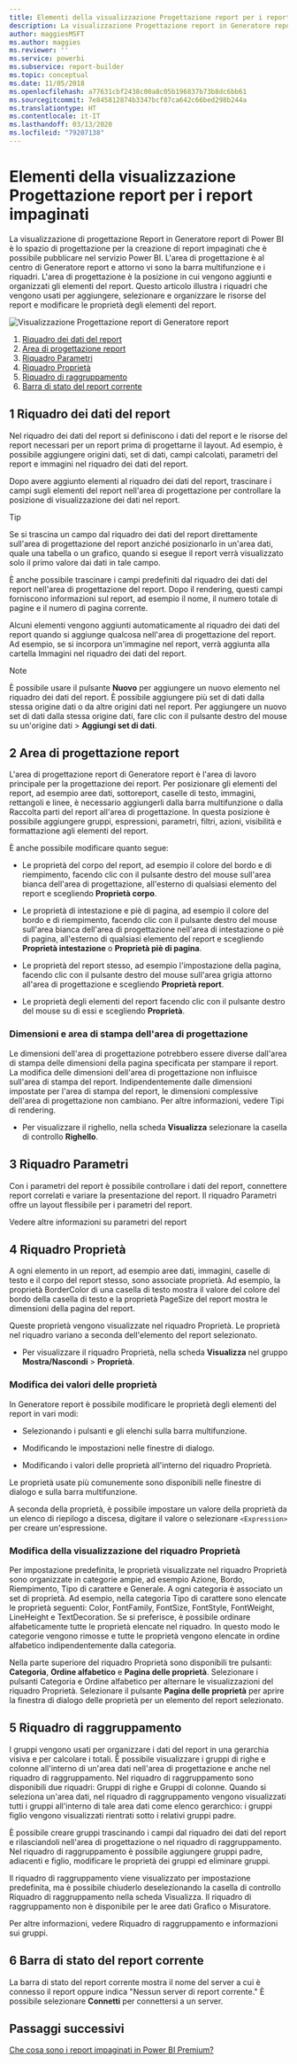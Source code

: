 ```yaml
---
title: Elementi della visualizzazione Progettazione report per i report impaginati
description: La visualizzazione Progettazione report in Generatore report è lo spazio di progettazione per la creazione di report impaginati che è possibile pubblicare nel servizio Power BI.
author: maggiesMSFT
ms.author: maggies
ms.reviewer: ''
ms.service: powerbi
ms.subservice: report-builder
ms.topic: conceptual
ms.date: 11/05/2018
ms.openlocfilehash: a77631cbf2438c00a8c05b196837b73b8dc6bb61
ms.sourcegitcommit: 7e845812874b3347bcf87ca642c66bed298b244a
ms.translationtype: HT
ms.contentlocale: it-IT
ms.lasthandoff: 03/13/2020
ms.locfileid: "79207138"
---
```

# <a name="getting-around-in-report-design-view-for-paginated-reports"></a>Elementi della visualizzazione Progettazione report per i report impaginati

La visualizzazione di progettazione Report in Generatore report di Power BI è lo spazio di progettazione per la creazione di report impaginati che è possibile pubblicare nel servizio Power BI. L'area di progettazione è al centro di Generatore report e attorno vi sono la barra multifunzione e i riquadri. L'area di progettazione è la posizione in cui vengono aggiunti e organizzati gli elementi del report. Questo articolo illustra i riquadri che vengono usati per aggiungere, selezionare e organizzare le risorse del report e modificare le proprietà degli elementi del report.  

![Visualizzazione Progettazione report di Generatore report](media/paginated-reports-report-design-view/power-bi-paginated-report-design-view.png)

1. [Riquadro dei dati del report](#1-report-data-pane) 
2. [Area di progettazione report](#2-report-design-surface)  
3. [Riquadro Parametri](#3-parameters-pane) 
4. [Riquadro Proprietà](#4-properties-pane) 
5. [Riquadro di raggruppamento](#5-grouping-pane) 
6. [Barra di stato del report corrente](#6-current-report-status-bar)  
  
## <a name="1-report-data-pane"></a>1 Riquadro dei dati del report  
 Nel riquadro dei dati del report si definiscono i dati del report e le risorse del report necessari per un report prima di progettarne il layout. Ad esempio, è possibile aggiungere origini dati, set di dati, campi calcolati, parametri del report e immagini nel riquadro dei dati del report.  
  
 Dopo avere aggiunto elementi al riquadro dei dati del report, trascinare i campi sugli elementi del report nell'area di progettazione per controllare la posizione di visualizzazione dei dati nel report.  
  
> [!TIP]  
>  Se si trascina un campo dal riquadro dei dati del report direttamente sull'area di progettazione del report anziché posizionarlo in un'area dati, quale una tabella o un grafico, quando si esegue il report verrà visualizzato solo il primo valore dai dati in tale campo.  
  
 È anche possibile trascinare i campi predefiniti dal riquadro dei dati del report nell'area di progettazione del report. Dopo il rendering, questi campi forniscono informazioni sul report, ad esempio il nome, il numero totale di pagine e il numero di pagina corrente.  
  
 Alcuni elementi vengono aggiunti automaticamente al riquadro dei dati del report quando si aggiunge qualcosa nell'area di progettazione del report. Ad esempio, se si incorpora un'immagine nel report, verrà aggiunta alla cartella Immagini nel riquadro dei dati del report.  
  
> [!NOTE]  
>  È possibile usare il pulsante **Nuovo** per aggiungere un nuovo elemento nel riquadro dei dati del report. È possibile aggiungere più set di dati dalla stessa origine dati o da altre origini dati nel report. Per aggiungere un nuovo set di dati dalla stessa origine dati, fare clic con il pulsante destro del mouse su un'origine dati > **Aggiungi set di dati**.  
  
## <a name="2-report-design-surface"></a>2 Area di progettazione report  
 L'area di progettazione report di Generatore report è l'area di lavoro principale per la progettazione dei report. Per posizionare gli elementi del report, ad esempio aree dati, sottoreport, caselle di testo, immagini, rettangoli e linee, è necessario aggiungerli dalla barra multifunzione o dalla Raccolta parti del report all'area di progettazione. In questa posizione è possibile aggiungere gruppi, espressioni, parametri, filtri, azioni, visibilità e formattazione agli elementi del report.  
  
 È anche possibile modificare quanto segue:  
  
-   Le proprietà del corpo del report, ad esempio il colore del bordo e di riempimento, facendo clic con il pulsante destro del mouse sull'area bianca dell'area di progettazione, all'esterno di qualsiasi elemento del report e scegliendo **Proprietà corpo**.  
  
-   Le proprietà di intestazione e piè di pagina, ad esempio il colore del bordo e di riempimento, facendo clic con il pulsante destro del mouse sull'area bianca dell'area di progettazione nell'area di intestazione o piè di pagina, all'esterno di qualsiasi elemento del report e scegliendo **Proprietà intestazione** o **Proprietà piè di pagina**.  
  
-   Le proprietà del report stesso, ad esempio l'impostazione della pagina, facendo clic con il pulsante destro del mouse sull'area grigia attorno all'area di progettazione e scegliendo **Proprietà report**.  
  
-   Le proprietà degli elementi del report facendo clic con il pulsante destro del mouse su di essi e scegliendo **Proprietà**.  
  
### <a name="design-surface-size-and-print-area"></a>Dimensioni e area di stampa dell'area di progettazione  
Le dimensioni dell'area di progettazione potrebbero essere diverse dall'area di stampa delle dimensioni della pagina specificata per stampare il report. La modifica delle dimensioni dell'area di progettazione non influisce sull'area di stampa del report. Indipendentemente dalle dimensioni impostate per l'area di stampa del report, le dimensioni complessive dell'area di progettazione non cambiano. Per altre informazioni, vedere Tipi di rendering. 
  
- Per visualizzare il righello, nella scheda **Visualizza** selezionare la casella di controllo **Righello**.  
  
## <a name="3-parameters-pane"></a>3 Riquadro Parametri  
 Con i parametri del report è possibile controllare i dati del report, connettere report correlati e variare la presentazione del report. Il riquadro Parametri offre un layout flessibile per i parametri del report.  
  
 Vedere altre informazioni su parametri del report   
  
## <a name="4-properties-pane"></a>4 Riquadro Proprietà
 A ogni elemento in un report, ad esempio aree dati, immagini, caselle di testo e il corpo del report stesso, sono associate proprietà. Ad esempio, la proprietà BorderColor di una casella di testo mostra il valore del colore del bordo della casella di testo e la proprietà PageSize del report mostra le dimensioni della pagina del report.  
  
 Queste proprietà vengono visualizzate nel riquadro Proprietà. Le proprietà nel riquadro variano a seconda dell'elemento del report selezionato.  
  
- Per visualizzare il riquadro Proprietà, nella scheda **Visualizza** nel gruppo **Mostra/Nascondi** > **Proprietà**.  
  
### <a name="changing-property-values"></a>Modifica dei valori delle proprietà  
 In Generatore report è possibile modificare le proprietà degli elementi del report in vari modi:  
  
-   Selezionando i pulsanti e gli elenchi sulla barra multifunzione.  
  
-   Modificando le impostazioni nelle finestre di dialogo.  
  
-   Modificando i valori delle proprietà all'interno del riquadro Proprietà.  
  
 Le proprietà usate più comunemente sono disponibili nelle finestre di dialogo e sulla barra multifunzione.  
  
 A seconda della proprietà, è possibile impostare un valore della proprietà da un elenco di riepilogo a discesa, digitare il valore o selezionare `<Expression>` per creare un'espressione.  
  
### <a name="changing-the-properties-pane-view"></a>Modifica della visualizzazione del riquadro Proprietà  
 Per impostazione predefinita, le proprietà visualizzate nel riquadro Proprietà sono organizzate in categorie ampie, ad esempio Azione, Bordo, Riempimento, Tipo di carattere e Generale. A ogni categoria è associato un set di proprietà. Ad esempio, nella categoria Tipo di carattere sono elencate le proprietà seguenti: Color, FontFamily, FontSize, FontStyle, FontWeight, LineHeight e TextDecoration. Se si preferisce, è possibile ordinare alfabeticamente tutte le proprietà elencate nel riquadro. In questo modo le categorie vengono rimosse e tutte le proprietà vengono elencate in ordine alfabetico indipendentemente dalla categoria.  
  
 Nella parte superiore del riquadro Proprietà sono disponibili tre pulsanti: **Categoria**, **Ordine alfabetico** e **Pagina delle proprietà**. Selezionare i pulsanti Categoria e Ordine alfabetico per alternare le visualizzazioni del riquadro Proprietà. Selezionare il pulsante **Pagina delle proprietà** per aprire la finestra di dialogo delle proprietà per un elemento del report selezionato.  
  
  
## <a name="5-grouping-pane"></a>5 Riquadro di raggruppamento

 I gruppi vengono usati per organizzare i dati del report in una gerarchia visiva e per calcolare i totali. È possibile visualizzare i gruppi di righe e colonne all'interno di un'area dati nell'area di progettazione e anche nel riquadro di raggruppamento. Nel riquadro di raggruppamento sono disponibili due riquadri: Gruppi di righe e Gruppi di colonne. Quando si seleziona un'area dati, nel riquadro di raggruppamento vengono visualizzati tutti i gruppi all'interno di tale area dati come elenco gerarchico: i gruppi figlio vengono visualizzati rientrati sotto i relativi gruppi padre.  
  
 È possibile creare gruppi trascinando i campi dal riquadro dei dati del report e rilasciandoli nell'area di progettazione o nel riquadro di raggruppamento. Nel riquadro di raggruppamento è possibile aggiungere gruppi padre, adiacenti e figlio, modificare le proprietà dei gruppi ed eliminare gruppi.  
  
 Il riquadro di raggruppamento viene visualizzato per impostazione predefinita, ma è possibile chiuderlo deselezionando la casella di controllo Riquadro di raggruppamento nella scheda Visualizza. Il riquadro di raggruppamento non è disponibile per le aree dati Grafico o Misuratore.  
  
 Per altre informazioni, vedere Riquadro di raggruppamento e informazioni sui gruppi.  
  
## <a name="6-current-report-status-bar"></a>6 Barra di stato del report corrente

La barra di stato del report corrente mostra il nome del server a cui è connesso il report oppure indica "Nessun server di report corrente." È possibile selezionare **Connetti** per connettersi a un server.

## <a name="next-steps"></a>Passaggi successivi

[Che cosa sono i report impaginati in Power BI Premium?](paginated-reports-report-builder-power-bi.md) 

  
  
